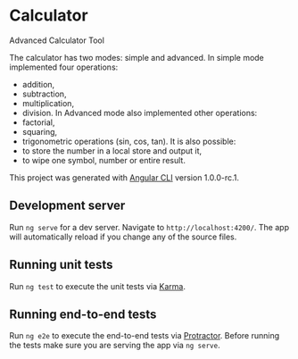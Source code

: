 # Calculator
Advanced Calculator Tool

The calculator has two modes: simple and advanced. 
In simple mode implemented four operations: 
  - addition, 
  - subtraction,
  - multiplication,
  - division. 
In Advanced mode also implemented other operations: 
  - factorial, 
  - squaring, 
  - trigonometric operations (sin, cos, tan).
It is also possible:
  - to store the number in a local store and output it, 
  - to wipe one symbol, number or entire result.

This project was generated with [Angular CLI](https://github.com/angular/angular-cli) version 1.0.0-rc.1.

## Development server
Run `ng serve` for a dev server. Navigate to `http://localhost:4200/`. The app will automatically reload if you change any of the source files.

## Running unit tests

Run `ng test` to execute the unit tests via [Karma](https://karma-runner.github.io).

## Running end-to-end tests

Run `ng e2e` to execute the end-to-end tests via [Protractor](http://www.protractortest.org/).
Before running the tests make sure you are serving the app via `ng serve`.

